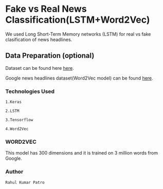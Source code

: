 # Fake vs Real News Classification(LSTM+Word2Vec)

We used Long Short-Term Memory networks (LSTM) for real vs fake clasification of news headlines.

## Data Preparation (optional)

Dataset can be found here [here](https://www.kaggle.com/clmentbisaillon/fake-and-real-news-dataset).

Google news headlines dataset(Word2Vec model) can be found [here](https://www.kaggle.com/sandreds/googlenewsvectorsnegative300).

### Technologies Used
```
1.Keras

2.LSTM

3.Tensorflow

4.Word2Vec
```

### WORD2VEC

This model has 300 dimensions and it is trained on 3 million words from Google.

### Author 
```
Rahul Kumar Patro
```




